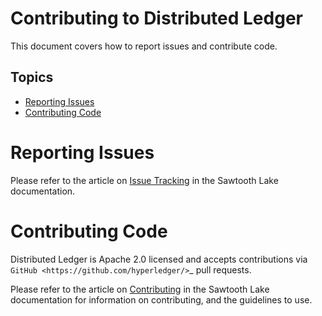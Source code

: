 # Contributing to Distributed Ledger

This document covers how to report issues and contribute code.

## Topics

* [Reporting Issues](#reporting-issues)
* [Contributing Code](#contributing-code)

# Reporting Issues

Please refer to the article on [Issue Tracking](http://intelledger.github.io/community/issue_tracking.html) in the Sawtooth Lake documentation.

# Contributing Code

Distributed Ledger is Apache 2.0 licensed and accepts contributions via 
`GitHub <https://github.com/hyperledger/>`_ pull requests.

Please refer to the article on 
[Contributing](http://intelledger.github.io/community/contributing.html)
in the Sawtooth Lake documentation for information on contributing, and the 
guidelines to use. 